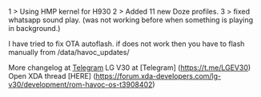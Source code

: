





1 > Using HMP kernel for H930
2 > Added 11 new Doze profiles.
3 > fixed whatsapp sound play. (was not working before when something is playing in background.)

I have tried to fix OTA autoflash. if does not work then you have to flash manually from /data/havoc_updates/

More changelog at [Telegram](https://t.me/Havoc_OS/974)
LG V30 at [Telegram] (https://t.me/LGEV30)
Open XDA thread [HERE] (https://forum.xda-developers.com/lg-v30/development/rom-havoc-os-t3908402)



